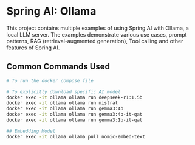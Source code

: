 # Spring AI: Ollama

This project contains multiple examples of using Spring AI with Ollama, a local LLM server. 
The examples demonstrate various use cases, prompt patterns, RAG (retrieval-augmented generation), Tool calling and other features of Spring AI.

## Common Commands Used
```bash
# To run the docker compose file

# To explicitly download specific AI model
docker exec -it ollama ollama run deepseek-r1:1.5b
docker exec -it ollama ollama run mistral
docker exec -it ollama ollama run gemma3:4b
docker exec -it ollama ollama run gemma3:4b-it-qat
docker exec -it ollama ollama run gemma3:1b-it-qat

## Embedding Model
docker exec -it ollama ollama pull nomic-embed-text
```